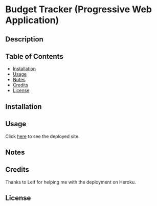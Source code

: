 # Budget Tracker (Progressive Web Application)

## Description


## Table of Contents
- [Installation](#installation)
- [Usage](#usage)
- [Notes](#notes)
- [Credits](#credits)
- [License](#license)

## Installation



## Usage
Click <a href="######" target="_blank">here</a> to see the deployed site. 

## Notes

## Credits
Thanks to Leif for helping me with the deployment on Heroku.

## License